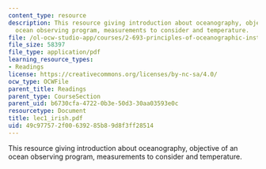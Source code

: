 ```yaml
---
content_type: resource
description: This resource giving introduction about oceanography, objective of an
  ocean observing program, measurements to consider and temperature.
file: /ol-ocw-studio-app/courses/2-693-principles-of-oceanographic-instrument-systems-sensors-and-measurements-13-998-spring-2004/49c977572f00639285b89d8f3ff28514_lec1_irish.pdf
file_size: 58397
file_type: application/pdf
learning_resource_types:
- Readings
license: https://creativecommons.org/licenses/by-nc-sa/4.0/
ocw_type: OCWFile
parent_title: Readings
parent_type: CourseSection
parent_uid: b6730cfa-4722-0b3e-50d3-30aa03593e0c
resourcetype: Document
title: lec1_irish.pdf
uid: 49c97757-2f00-6392-85b8-9d8f3ff28514
---
```

This resource giving introduction about oceanography, objective of an ocean observing program, measurements to consider and temperature.